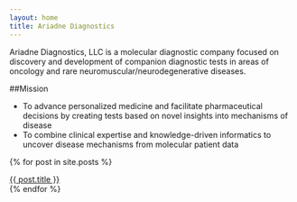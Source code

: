 ```yaml
---
layout: home
title: Ariadne Diagnostics
---
```


Ariadne Diagnostics, LLC is a molecular diagnostic company focused on discovery and development of companion diagnostic tests in areas of oncology and rare neuromuscular/neurodegenerative diseases.

##Mission

* To advance personalized medicine and facilitate pharmaceutical decisions by creating tests based on novel insights into mechanisms of disease
* To combine clinical expertise and knowledge-driven informatics to uncover disease mechanisms from molecular patient data

{% for post in site.posts %}
     <div class="hero-unit">
       <a href="{{ post.url }}">{{ post.title }}</a>
     </div>
{% endfor %}
